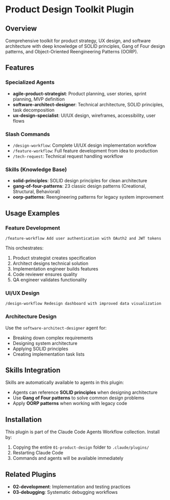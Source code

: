 # Product Design Toolkit Plugin

## Overview
Comprehensive toolkit for product strategy, UX design, and software architecture with deep knowledge of SOLID principles, Gang of Four design patterns, and Object-Oriented Reengineering Patterns (OORP).

## Features

### Specialized Agents
- **agile-product-strategist**: Product planning, user stories, sprint planning, MVP definition
- **software-architect-designer**: Technical architecture, SOLID principles, task decomposition
- **ux-design-specialist**: UI/UX design, wireframes, accessibility, user flows

### Slash Commands
- `/design-workflow`: Complete UI/UX design implementation workflow
- `/feature-workflow`: Full feature development from idea to production
- `/tech-request`: Technical request handling workflow

### Skills (Knowledge Base)
- **solid-principles**: SOLID design principles for clean architecture
- **gang-of-four-patterns**: 23 classic design patterns (Creational, Structural, Behavioral)
- **oorp-patterns**: Reengineering patterns for legacy system improvement

## Usage Examples

### Feature Development
```
/feature-workflow Add user authentication with OAuth2 and JWT tokens
```

This orchestrates:
1. Product strategist creates specification
2. Architect designs technical solution
3. Implementation engineer builds features
4. Code reviewer ensures quality
5. QA engineer validates functionality

### UI/UX Design
```
/design-workflow Redesign dashboard with improved data visualization
```

### Architecture Design
Use the `software-architect-designer` agent for:
- Breaking down complex requirements
- Designing system architecture
- Applying SOLID principles
- Creating implementation task lists

## Skills Integration

Skills are automatically available to agents in this plugin:

- Agents can reference **SOLID principles** when designing architecture
- Use **Gang of Four patterns** to solve common design problems
- Apply **OORP patterns** when working with legacy code

## Installation

This plugin is part of the Claude Code Agents Workflow collection. Install by:

1. Copying the entire `01-product-design` folder to `.claude/plugins/`
2. Restarting Claude Code
3. Commands and agents will be available immediately

## Related Plugins

- **02-development**: Implementation and testing practices
- **03-debugging**: Systematic debugging workflows
